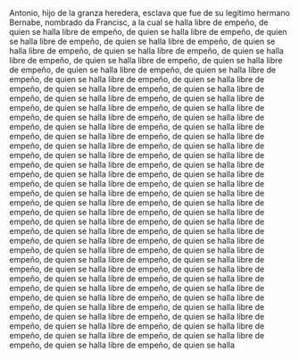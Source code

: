 Antonio, hijo de la granza heredera, esclava que fue de su legítimo hermano Bernabe, nombrado da Francisc, a la cual se halla libre de empeño, de quien se halla libre de empeño, de quien se halla libre de empeño, de quien se halla libre de empeño, de quien se halla libre de empeño, de quien se halla libre de empeño, de quien se halla libre de empeño, de quien se halla libre de empeño, de quien se halla libre de empeño, de quien se halla libre de empeño, de quien se halla libre de empeño, de quien se halla libre de empeño, de quien se halla libre de empeño, de quien se halla libre de empeño, de quien se halla libre de empeño, de quien se halla libre de empeño, de quien se halla libre de empeño, de quien se halla libre de empeño, de quien se halla libre de empeño, de quien se halla libre de empeño, de quien se halla libre de empeño, de quien se halla libre de empeño, de quien se halla libre de empeño, de quien se halla libre de empeño, de quien se halla libre de empeño, de quien se halla libre de empeño, de quien se halla libre de empeño, de quien se halla libre de empeño, de quien se halla libre de empeño, de quien se halla libre de empeño, de quien se halla libre de empeño, de quien se halla libre de empeño, de quien se halla libre de empeño, de quien se halla libre de empeño, de quien se halla libre de empeño, de quien se halla libre de empeño, de quien se halla libre de empeño, de quien se halla libre de empeño, de quien se halla libre de empeño, de quien se halla libre de empeño, de quien se halla libre de empeño, de quien se halla libre de empeño, de quien se halla libre de empeño, de quien se halla libre de empeño, de quien se halla libre de empeño, de quien se halla libre de empeño, de quien se halla libre de empeño, de quien se halla libre de empeño, de quien se halla libre de empeño, de quien se halla libre de empeño, de quien se halla libre de empeño, de quien se halla libre de empeño, de quien se halla libre de empeño, de quien se halla libre de empeño, de quien se halla libre de empeño, de quien se halla libre de empeño, de quien se halla libre de empeño, de quien se halla libre de empeño, de quien se halla libre de empeño, de quien se halla libre de empeño, de quien se halla libre de empeño, de quien se halla libre de empeño, de quien se halla libre de empeño, de quien se halla libre de empeño, de quien se halla libre de empeño, de quien se halla libre de empeño, de quien se halla libre de empeño, de quien se halla libre de empeño, de quien se halla libre de empeño, de quien se halla